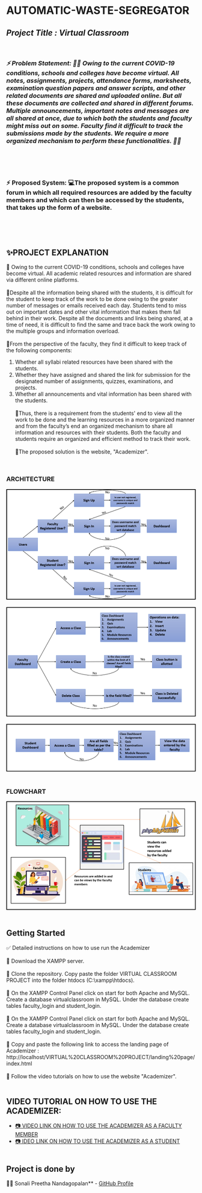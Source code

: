 # AUTOMATIC-WASTE-SEGREGATOR
<i>
<h2> Project Title : Virtual Classroom </h2><br>


### ⚡ Problem Statement: 👩‍🏫 Owing to the current COVID-19 conditions, schools and colleges have become virtual. All notes, assignments, projects, attendance forms, marksheets, examination question papers and answer scripts, and other related documents are shared and uploaded online. But all these documents are collected and shared in different forums. Multiple announcements, important notes and messages are all shared at once, due to which both the students and faculty might miss out on some. Faculty find it difficult to track the submissions made by the students. We require a more organized mechanism to perform these functionalities. 👨‍🏫 </i>
<br>
<br>
<br>

### ⚡ Proposed System: 💻The proposed system is a common forum in which all required resources are added by the faculty members and which can then be accessed by the students, that takes up the form of a website.
</i>
<br>
<br>
<br>


## ✨PROJECT EXPLANATION
📝 Owing to the current COVID-19 conditions, schools and colleges have become virtual. All academic related resources and information are shared via different online platforms. <br><br>
📝Despite all the information being shared with the students, it is difficult for the student to keep track of the work to be done owing to the greater number of messages or emails received each day. Students tend to miss out on important dates and other vital information that makes them fall behind in their work. Despite all the documents and links being shared, at a time of need, it is difficult to find the same and trace back the work owing to the multiple groups and information overload. <br><br>
📝From the perspective of the faculty, they find it difficult to keep track of the following components:
1.	Whether all syllabi related resources have been shared with the students.
2.	Whether they have assigned and shared the link for submission for the designated number of assignments, quizzes, examinations, and projects.
3.	Whether all announcements and vital information has been shared with the students.
<br><br>
📝Thus, there is a requirement from the students' end to view all the work to be done and the learning resources in a more organized manner and from the faculty’s end an organized mechanism to share all information and resources with their students. Both the faculty and students require an organized and efficient method to track their work.<br><br>
📝The proposed solution is the website, "Academizer".
<br>


### ARCHITECTURE 
<img src="https://github.com/Sonali2824/MINI-PROJECTS/blob/master/VIRTUAL%20CLASSROOM%20PROJECT/ARCHITECTURE1.png">
<br></br>
<img src="https://github.com/Sonali2824/MINI-PROJECTS/blob/master/VIRTUAL%20CLASSROOM%20PROJECT/ARCHITECTURE2.png">
<br></br>
<img src="https://github.com/Sonali2824/MINI-PROJECTS/blob/master/VIRTUAL%20CLASSROOM%20PROJECT/ARCHITECTURE3.png">
<br></br>

### FLOWCHART 
<img src="https://github.com/Sonali2824/MINI-PROJECTS/blob/master/VIRTUAL%20CLASSROOM%20PROJECT/FLOWCHART.png">
<br></br>


## Getting Started

✅ Detailed instructions on how to use run the Academizer
<br></br>
📌 Download the XAMPP server.<br><br>
📌 Clone the repository. Copy paste the folder VIRTUAL CLASSROOM PROJECT into the folder htdocs (C:\xampp\htdocs). <br><br>
📌  On the XAMPP Control Panel click on start for both Apache and MySQL. Create a database virtualclassroom in MySQL. Under the database create tables faculty_login and student_login. <br><br>
📌  On the XAMPP Control Panel click on start for both Apache and MySQL. Create a database virtualclassroom in MySQL. Under the database create tables faculty_login and student_login. <br><br>
📌  Copy and paste the following link to access the landing page of Academizer : http://localhost/VIRTUAL%20CLASSROOM%20PROJECT/landing%20page/index.html <br><br>
📌  Follow the video tutorials on how to use the website "Academizer". <br><br>




## VIDEO TUTORIAL ON HOW TO USE THE ACADEMIZER:
* <a href="https://drive.google.com/file/d/1ZKPugw7Lil8uvq8Q-tq--TyZ206QMx9n/view?usp=sharing"> 📷 VIDEO LINK ON HOW TO USE THE ACADEMIZER AS A FACULTY MEMBER </a>
* <a href="https://drive.google.com/file/d/12WpMoDDin7g2-tg4i3Y7Cd7A6lLPsWYE/view?usp=sharing"> 📷 IDEO LINK ON HOW TO USE THE ACADEMIZER AS A STUDENT </a>
<br></br>



## Project is done by

👩‍💻 Sonali Preetha Nandagopalan** - [GitHub Profile](https://github.com/Sonali2824)

